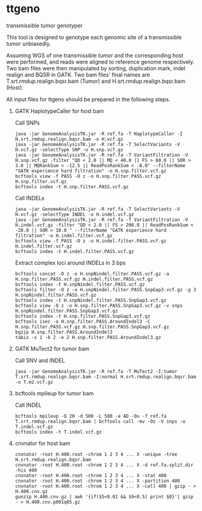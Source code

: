 # ttgeno
transmissible tumor genotyper

This tool is designed to genotype each genomic site of a transmissible tumor unbiasedly.


Assuming WGS of one transmissible tumor and the corresponding host were performed, and reads were aligned to reference genome respectively. Two bam files were then manipulated by sorting, duplication mark, indel realign and BQSR in GATK. Two bam files' final names are T.srt.rmdup.realign.bqsr.bam (Tumor) and H.srt.rmdup.realign.bqsr.bam (Host).

All input files for ttgeno should be prepared in the following steps.

1) GATK HaplotypeCaller for host bam

      Call SNPs
   ```shell
   java -jar GenomeAnalysisTK.jar -R ref.fa -T HaplotypeCaller -I H.srt.rmdup.realign.bqsr.bam -o H.vcf.gz
   java -jar GenomeAnalysisTK.jar -R ref.fa -T SelectVariants -V H.vcf.gz -selectType SNP -o H.snp.vcf.gz
   java -jar GenomeAnalysisTK.jar -R ref.fa -T VariantFiltration -V H.snp.vcf.gz -filter "QD < 2.0 || MQ < 40.0 || FS > 60.0 || SOR > 3.0 || MQRankSum < -12.5 || ReadPosRankSum < -8.0" --filterName "GATK experience hard filtration" -o H.snp.filter.vcf.gz
   bcftools view -f PASS -O z -o H.snp.filter.PASS.vcf.gz H.snp.filter.vcf.gz
   bcftools index -t H.snp.filter.PASS.vcf.gz
    ```   
      Call INDELs
   ```shell
   java -jar GenomeAnalysisTK.jar -R ref.fa -T SelectVariants -V H.vcf.gz -selectType INDEL -o H.indel.vcf.gz
   java -jar GenomeAnalysisTK.jar -R ref.fa -T VariantFiltration -V H.indel.vcf.gz -filter "QD < 2.0 || FS > 200.0 || ReadPosRankSum < -20.0 || SOR > 10.0 " --filterName "GATK experience hard filtration" -o H.indel.filter.vcf.gz
   bcftools view -f PASS -O z -o H.indel.filter.PASS.vcf.gz H.indel.filter.vcf.gz
   bcftools index -t H.indel.filter.PASS.vcf.gz
   ```
      Extract complex loci around INDELs in 3 bps
   ```shell
   bcftools concat -O z -o H.snpNindel.filter.PASS.vcf.gz -a H.snp.filter.PASS.vcf.gz H.indel.filter.PASS.vcf.gz
   bcftools index -t H.snpNindel.filter.PASS.vcf.gz
   bcftools filter -O z -o H.snpNindel.filter.PASS.SnpGap3.vcf.gz -g 3 H.snpNindel.filter.PASS.vcf.gz
   bcftools index -t H.snpNindel.filter.PASS.SnpGap3.vcf.gz
   bcftools view -O z -o H.snp.filter.PASS.SnpGap3.vcf.gz -v snps H.snpNindel.filter.PASS.SnpGap3.vcf.gz
   bcftools index -t H.snp.filter.PASS.SnpGap3.vcf.gz
   bcftools isec -o H.snp.filter.PASS.AroundIndel3 -C H.snp.filter.PASS.vcf.gz H.snp.filter.PASS.SnpGap3.vcf.gz
   bgzip H.snp.filter.PASS.AroundIndel3
   tabix -s 1 -b 2 -e 2 H.snp.filter.PASS.AroundIndel3.gz
   ```

2) GATK MuTect2 for tumor bam

      Call SNV and INDEL
   ```shell
   java -jar GenomeAnalysisTK.jar -R ref.fa -T MuTect2 -I:tumor T.srt.rmdup.realign.bqsr.bam -I:normal H.srt.rmdup.realign.bqsr.bam -o T.m2.vcf.gz
   ```

3) bcftools mpileup for tumor bam

      Call INDEL
   ```shell
   bcftools mpileup -Q 20 -d 500 -L 500 -a AD -Ou -f ref.fa T.srt.rmdup.realign.bqsr.bam | bcftools call -mv -Oz -V snps -o T.indel.vcf.gz
   bcftools index -t T.indel.vcf.gz
   ```

4) cnvnator for host bam

   ```shell
   cnvnator -root H.400.root -chrom 1 2 3 4 ... X -unique -tree H.srt.rmdup.realign.bqsr.bam
   cnvnator -root H.400.root -chrom 1 2 3 4 ... X -d ref.fa.split.dir -his 400
   cnvnator -root H.400.root -chrom 1 2 3 4 ... X -stat 400
   cnvnator -root H.400.root -chrom 1 2 3 4 ... X -partition 400
   cnvnator -root H.400.root -chrom 1 2 3 4 ... X -call 400 | gzip - > H.400.cnv.gz
   gunzip H.400.cnv.gz | awk '{if($5<0.01 && $9<0.5) print $0}'| gzip - > H.400.cnv.p001q05.gz
   
   ```
